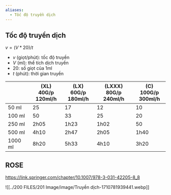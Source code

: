 ```yaml
---
aliases:
  - Tốc độ truyền dịch
---
```

## Tốc độ truyền dịch

$v=(V*20)/t$
- $v$ (giọt/phút): tốc độ truyền
- $V$ (ml): thể tích dịch truyền
- 20: số giọt của 1ml
- $t$ (phút): thời gian truyền

|         | (XL) 40G/p<br>120ml/h | (LX) 60G/p<br>180ml/h | (LXXX) 80G/p<br>240ml/h | (C) 100G/p<br>300ml/h |
| ------- | --------------------- | --------------------- | ----------------------- | --------------------- |
| 50 ml   | 25                    | 17                    | 12                      | 10                    |
| 100 ml  | 50                    | 33                    | 25                      | 20                    |
| 250 ml  | 2h05                  | 1h23                  | 1h02                    | 50                    |
| 500 ml  | 4h10                  | 2h47                  | 2h05                    | 1h40                  |
| 1000 ml | 8h20                  | 5h33                  | 4h10                    | 3h20                  |

## ROSE
https://link.springer.com/chapter/10.1007/978-3-031-42205-8_8

![[../200 FILES/201 Image/image/Truyền dịch-1710781939441.webp]]

